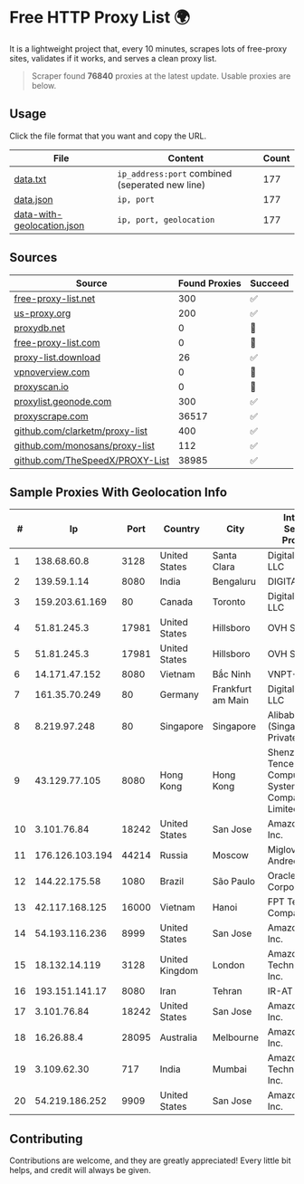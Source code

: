 
# Free HTTP Proxy List 🌍

It is a lightweight project that, every 10 minutes, scrapes lots of free-proxy sites, validates if it works, and serves a clean proxy list.


> Scraper found **76840** proxies at the latest update. Usable proxies are below.

## Usage

Click the file format that you want and copy the URL.


|File|Content|Count|
|----|-------|-----|
|[data.txt](https://raw.githubusercontent.com/themiralay/Proxy-List-World/master/data.txt)|`ip_address:port` combined (seperated new line)|177|
|[data.json](https://raw.githubusercontent.com/themiralay/Proxy-List-World/master/data.json)|`ip, port`|177|
|[data-with-geolocation.json](https://raw.githubusercontent.com/themiralay/Proxy-List-World/master/data-with-geolocation.json)|`ip, port, geolocation`|177|

## Sources

|Source|Found Proxies|Succeed|
|------|-------------|-------|
|[free-proxy-list.net](https://free-proxy-list.net)|300|✅|
|[us-proxy.org](https://www.us-proxy.org)|200|✅|
|[proxydb.net](http://proxydb.net)|0|🚫|
|[free-proxy-list.com](https://free-proxy-list.com/?page=&port=&type%5B%5D=http&type%5B%5D=https&up_time=0&search=Search)|0|🚫|
|[proxy-list.download](https://www.proxy-list.download/HTTP)|26|✅|
|[vpnoverview.com](https://vpnoverview.com/privacy/anonymous-browsing/free-proxy-servers)|0|🚫|
|[proxyscan.io](https://www.proxyscan.io)|0|🚫|
|[proxylist.geonode.com](https://proxylist.geonode.com/api/proxy-list?limit=300&page=1&sort_by=lastChecked&sort_type=desc&protocols=http,https)|300|✅|
|[proxyscrape.com](https://api.proxyscrape.com/v2/?request=displayproxies&protocol=http&timeout=10000&country=all&ssl=all&anonymity=all)|36517|✅|
|[github.com/clarketm/proxy-list](https://raw.githubusercontent.com/clarketm/proxy-list/master/proxy-list-raw.txt)|400|✅|
|[github.com/monosans/proxy-list](https://raw.githubusercontent.com/monosans/proxy-list/main/proxies/http.txt)|112|✅|
|[github.com/TheSpeedX/PROXY-List](https://raw.githubusercontent.com/TheSpeedX/PROXY-List/master/http.txt)|38985|✅|


## Sample Proxies With Geolocation Info

|#|Ip|Port|Country|City|Internet Service Provider|
|-|--|----|-------|----|-------------------------|
|1|138.68.60.8|3128|United States|Santa Clara|DigitalOcean, LLC|
|2|139.59.1.14|8080|India|Bengaluru|DIGITALOCEAN|
|3|159.203.61.169|80|Canada|Toronto|DigitalOcean, LLC|
|4|51.81.245.3|17981|United States|Hillsboro|OVH SAS|
|5|51.81.245.3|17981|United States|Hillsboro|OVH SAS|
|6|14.171.47.152|8080|Vietnam|Bắc Ninh|VNPT-VNNIC|
|7|161.35.70.249|80|Germany|Frankfurt am Main|DigitalOcean, LLC|
|8|8.219.97.248|80|Singapore|Singapore|Alibaba Cloud (Singapore) Private Limited|
|9|43.129.77.105|8080|Hong Kong|Hong Kong|Shenzhen Tencent Computer Systems Company Limited|
|10|3.101.76.84|18242|United States|San Jose|Amazon.com, Inc.|
|11|176.126.103.194|44214|Russia|Moscow|Miglovets Egor Andreevich|
|12|144.22.175.58|1080|Brazil|São Paulo|Oracle Corporation|
|13|42.117.168.125|16000|Vietnam|Hanoi|FPT Telecom Company|
|14|54.193.116.236|8999|United States|San Jose|Amazon.com, Inc.|
|15|18.132.14.119|3128|United Kingdom|London|Amazon Technologies Inc.|
|16|193.151.141.17|8080|Iran|Tehran|IR-AT|
|17|3.101.76.84|18242|United States|San Jose|Amazon.com, Inc.|
|18|16.26.88.4|28095|Australia|Melbourne|Amazon.com, Inc.|
|19|3.109.62.30|717|India|Mumbai|Amazon Technologies Inc.|
|20|54.219.186.252|9909|United States|San Jose|Amazon.com, Inc.|



## Contributing

Contributions are welcome, and they are greatly appreciated! Every
little bit helps, and credit will always be given.

